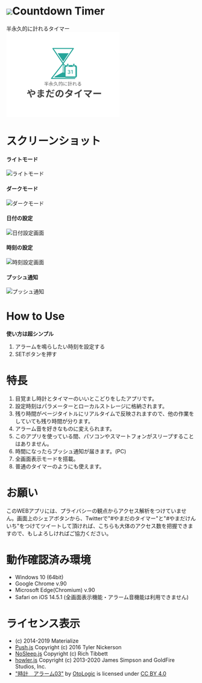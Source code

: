 # <img src="../favicon/favicon.ico" width="30px">Countdown Timer
半永久的に計れるタイマー  
<img src="../snsicon/OGP.png" width="300px">
# スクリーンショット
#### ライトモード
![ライトモード](https://user-images.githubusercontent.com/75155258/126022501-8e106441-95a2-4b86-93df-af5a8a2e3a40.png)
#### ダークモード
![ダークモード](https://user-images.githubusercontent.com/75155258/126022509-ffa3d84f-fc04-4f57-94f6-b2b9f1944260.png)
#### 日付の設定
<img src="https://user-images.githubusercontent.com/75155258/126022523-0a7246c0-7d14-46d1-9e5b-05800cadbf95.png" width ="400px" alt="日付設定画面">

#### 時刻の設定
<img src="https://user-images.githubusercontent.com/75155258/126022544-25253941-b71a-4525-9efc-2ababbbe27b0.png" width ="400px" alt="時刻設定画面">

#### プッシュ通知
<img src="https://user-images.githubusercontent.com/75155258/126022563-5e54db57-ed38-4987-82a5-0c045a1760f2.png" width ="400px" alt="プッシュ通知">

# How to Use
**使い方は超シンプル**
1. アラームを鳴らしたい時刻を設定する
1. SETボタンを押す  
# 特長
1. 目覚まし時計とタイマーのいいとこどりをしたアプリです。
1. 設定時刻はパラメーターとローカルストレージに格納されます。
1. 残り時間がページタイトルにリアルタイムで反映されますので、他の作業をしていても残り時間が分ります。
1. アラーム音を好きなものに変えられます。
2. このアプリを使っている間、パソコンやスマートフォンがスリープすることはありません。
3. 時間になったらプッシュ通知が届きます。(PC)
4. 全画面表示モードを搭載。
5. 普通のタイマーのようにも使えます。
# お願い
このWEBアプリには、プライバシーの観点からアクセス解析をつけていません。画面上のシェアボタンから、Twitterで"#やまだのタイマー"と"#やまだけんいち"をつけてツイートして頂ければ、こちらも大体のアクセス数を把握できますので、もしよろしければご協力ください。
# 動作確認済み環境
- Windows 10 (64bit)
- Google Chrome v.90
- Microsoft Edge(Chromium) v.90
- Safari on iOS 14.5.1 (全画面表示機能・アラーム音機能は利用できません)
# ライセンス表示
- (c) 2014-2019 Materialize
- [Push.js](https://github.com/Nickersoft/push.js) Copyright (c) 2016 Tyler Nickerson
- [NoSleep.js](https://github.com/richtr/NoSleep.js) Copyright (c) Rich Tibbett
- [howler.js](https://github.com/goldfire/howler.js) Copyright (c) 2013-2020 James Simpson and GoldFire Studios, Inc.
- ["時計　アラーム03"](https://otologic.jp/free/se/clock01.html) by [OtoLogic](https://otologic.jp/) is licensed under [CC BY 4.0](https://creativecommons.org/licenses/by/4.0/legalcode)
